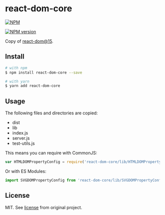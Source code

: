# react-dom-core

[![NPM](https://nodei.co/npm/react-dom-core.png)](https://nodei.co/npm/react-dom-core/)

[![NPM version](https://img.shields.io/npm/v/react-dom-core.svg)](https://www.npmjs.com/package/react-dom-core)

Copy of [react-dom@15](https://unpkg.com/react-dom@15/).

## Install

```sh
# with npm
$ npm install react-dom-core --save

# with yarn
$ yarn add react-dom-core
```

## Usage

The following files and directories are copied:

- dist
- lib
- index.js
- server.js
- test-utils.js

This means you can require with CommonJS:

```js
var HTMLDOMPropertyConfig = require('react-dom-core/lib/HTMLDOMPropertyConfig');
```

Or with ES Modules:

```js
import SVGDOMPropertyConfig from 'react-dom-core/lib/SVGDOMPropertyConfig';
```

## License

MIT. See [license](https://github.com/facebook/react/blob/15-stable/LICENSE) from original project.
